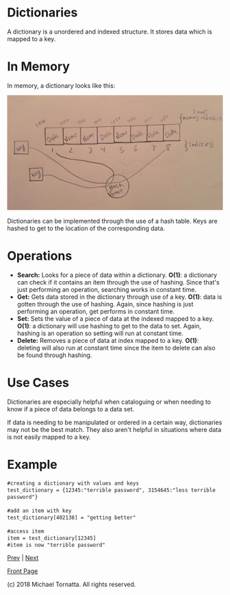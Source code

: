 # Dictionaries

A dictionary is a unordered and indexed structure. It stores data which is mapped to a key.

# In Memory

In memory, a dictionary looks like this:

![set image](images/hashtable.jpg)

Dictionaries can be implemented through the use of a hash table. Keys are hashed to get to the location of the corresponding data.

# Operations

* **Search:** Looks for a piece of data within a dictionary. **O(1)**: a dictionary can check if it contains an item through the use of hashing. Since that's just performing an operation, searching works in constant time.
* **Get:** Gets data stored in the dictionary through use of a key. **O(1)**: data is gotten through the use of hashing. Again, since hashing is just performing an operation, get performs in constant time.
* **Set:** Sets the value of a piece of data at the indexed mapped to a key. **O(1)**: a dictionary will use hashing to get to the data to set. Again, hashing is an operation so setting will run at constant time.
* **Delete:** Removes a piece of data at index mapped to a key. **O(1)**: deleting will also run at constant time since the item to delete can also be found through hashing.

# Use Cases

Dictionaries are especially helpful when cataloguing or when needing to know if a piece of data belongs to a data set.

If data is needing to be manipulated or ordered in a certain way, dictionaries may not be the best match. They also aren't helpful in situations where data is not easily mapped to a key.

# Example

```
#creating a dictionary with values and keys
test_dictionary = {12345:"terrible password", 3154645:"less terrible password"}

#add an item with key
test_dictionary[402138] = "getting better"

#access item
item = test_dictionary[12345]
#item is now "terrible password"

```

[Prev](tuple.md) | [Next](linked_list.md)

[Front Page](README.md)

(c) 2018 Michael Tornatta. All rights reserved.
